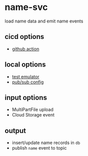 # name-svc
load name data and emit name events


## cicd options
- [github action](https://cloud.google.com/community/tutorials/cicd-cloud-run-github-actions)

## local options
- [test emulator](https://cloud.google.com/pubsub/docs/emulator)
- [pub/sub config](https://docs.spring.io/spring-cloud-gcp/docs/current/reference/html/#spring-cloud-gcp-pubsub-api-configuration)

## input options
- MultiPartFile upload
- Cloud Storage event

## output
- insert/update name records in `db`
- publish `name` event to topic